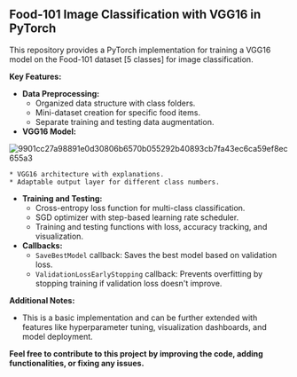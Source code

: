 ## Food-101 Image Classification with VGG16 in PyTorch

This repository provides a PyTorch implementation for training a VGG16 model on the Food-101 dataset [5 classes] for image classification.

**Key Features:**

* **Data Preprocessing:**
    * Organized data structure with class folders.
    * Mini-dataset creation for specific food items.
    * Separate training and testing data augmentation.
* **VGG16 Model:**

![9901cc27a98891e0d30806b6570b055292b40893cb7fa43ec6ca59ef8ec655a3](https://github.com/MostafaAhmed98/Deep_Learning_Projects/assets/90983988/3ecda3ad-5231-4eef-a8e6-3621948df1d2)

    * VGG16 architecture with explanations.
    * Adaptable output layer for different class numbers.
* **Training and Testing:**
    * Cross-entropy loss function for multi-class classification.
    * SGD optimizer with step-based learning rate scheduler.
    * Training and testing functions with loss, accuracy tracking, and visualization.
* **Callbacks:**
    * `SaveBestModel` callback: Saves the best model based on validation loss.
    * `ValidationLossEarlyStopping` callback: Prevents overfitting by stopping training if validation loss doesn't improve.

**Additional Notes:**

* This is a basic implementation and can be further extended with features like hyperparameter tuning, visualization dashboards, and model deployment.
  
**Feel free to contribute to this project by improving the code, adding functionalities, or fixing any issues.**
